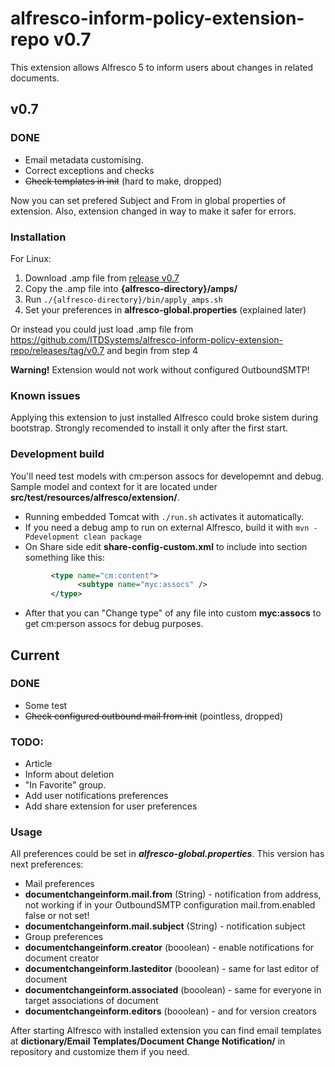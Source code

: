 # alfresco-inform-policy-extension-repo v0.7

This extension allows Alfresco 5 to inform users about changes in related documents.

## v0.7
### DONE
* Email metadata customising.
* Correct exceptions and checks
* ~~Check templates in init~~ (hard to make, dropped)

Now you can set prefered Subject and From in global properties of extension. Also, extension changed in way to make it safer for errors.

### Installation
For Linux:

1. Download .amp file from [release v0.7](https://github.com/ITDSystems/alfresco-inform-policy-extension-repo/releases/tag/v0.7)
2. Copy the .amp file into **{alfresco-directory}/amps/**
3. Run `./{alfresco-directory}/bin/apply_amps.sh`
4. Set your preferences in **alfresco-global.properties** (explained later)

Or instead you could just load .amp file from https://github.com/ITDSystems/alfresco-inform-policy-extension-repo/releases/tag/v0.7 and begin from step 4

**Warning!** Extension would not work without configured OutboundSMTP!

### Known issues
Applying this extension to just installed Alfresco could broke sistem during bootstrap. Strongly recomended to install it only after the first start.

### Development build
You'll need test models with cm:person assocs for developemnt and debug. Sample model and context for it are located under **src/test/resources/alfresco/extension/**.
* Running embedded Tomcat with `./run.sh` activates it automatically.
* If you need a debug amp to run on external Alfresco, build it with `mvn -Pdevelopment clean package`
* On Share side edit **share-config-custom.xml** to include into **<types/>** section something like this:
```xml
         <type name="cm:content">
               <subtype name="myc:assocs" />
         </type>
```
* After that you can "Change type" of any file into custom **myc:assocs** to get cm:person assocs for debug purposes.

## Current
### DONE
* Some test
* ~~Check configured outbound mail from init~~ (pointless, dropped)

### TODO:
* Article
* Inform about deletion
* "In Favorite" group.
* Add user notifications preferences
* Add share extension for user preferences

### Usage
All preferences could be set in ***alfresco-global.properties***. This version has next preferences:
* Mail preferences
 * **documentchangeinform.mail.from** (String) - notification from address, not working if in your OutboundSMTP configuration mail.from.enabled false or not set!
 * **documentchangeinform.mail.subject** (String) - notification subject
* Group preferences
 * **documentchangeinform.creator** (booolean) - enable notifications for document creator
 * **documentchangeinform.lasteditor** (booolean) - same for last editor of document
 * **documentchangeinform.associated** (booolean) - same for everyone in target associations of document
 * **documentchangeinform.editors** (booolean) - and for version creators

After starting Alfresco with installed extension you can find email templates at **dictionary/Email Templates/Document Change Notification/** in repository and customize them if you need.
